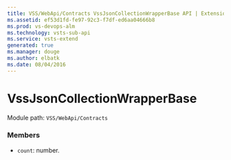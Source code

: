 ```yaml
---
title: VSS/WebApi/Contracts VssJsonCollectionWrapperBase API | Extensions for Visual Studio Team Services
ms.assetid: ef53d1fd-fe97-92c3-f7df-ed6aa04666b8
ms.prod: vs-devops-alm
ms.technology: vsts-sub-api
ms.service: vsts-extend
generated: true
ms.manager: douge
ms.author: elbatk
ms.date: 08/04/2016
---
```


# VssJsonCollectionWrapperBase

Module path: `VSS/WebApi/Contracts`


### Members

* `count`: number. 

